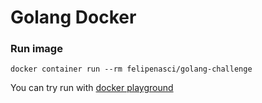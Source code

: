 # Golang Docker

### Run image

``docker container run --rm felipenasci/golang-challenge``

You can try run with [docker playground](https://labs.play-with-docker.com/)